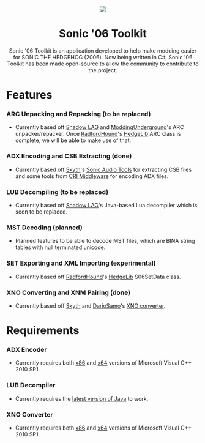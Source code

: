 <p align="center">
    <a href="https://github.com/HyperPolygon64/Sonic-06-Toolkit/blob/master/">
        <img src="https://github.com/HyperPolygon64/Sonic-06-Toolkit/blob/master/logo_small.png" />
    </a>
</p>

<h1 align="center">Sonic '06 Toolkit</h1>

<p align="center">Sonic '06 Toolkit is an application developed to help make modding easier for SONIC THE HEDGEHOG (2006). Now being written in C#, Sonic '06 Toolkit has been made open-source to allow the community to contribute to the project.</p>

# Features
### ARC Unpacking and Repacking (to be replaced)
- Currently based off [Shadow LAG](https://github.com/lllsondowlll) and [ModdingUnderground](https://www.youtube.com/user/ModdingUnderground)'s ARC unpacker/repacker. Once [RadfordHound](https://github.com/Radfordhound)'s [HedgeLib](https://github.com/Radfordhound/HedgeLib) ARC class is complete, we will be able to make use of that.

### ADX Encoding and CSB Extracting (done)
- Currently based off [Skyth](https://github.com/blueskythlikesclouds)'s [Sonic Audio Tools](https://github.com/blueskythlikesclouds/SonicAudioTools) for extracting CSB files and some tools from [CRI Middleware](https://www.criware.com/en/) for encoding ADX files.

### LUB Decompiling (to be replaced)
- Currently based off [Shadow LAG](https://github.com/lllsondowlll)'s Java-based Lua decompiler which is soon to be replaced.

### MST Decoding (planned)
- Planned features to be able to decode MST files, which are BINA string tables with null terminated unicode.

### SET Exporting and XML Importing (experimental)
- Currently based off [RadfordHound](https://github.com/Radfordhound)'s [HedgeLib](https://github.com/Radfordhound/HedgeLib) S06SetData class.

### XNO Converting and XNM Pairing (done)
- Currently based off [Skyth](https://github.com/blueskythlikesclouds) and [DarioSamo](https://github.com/DarioSamo)'s [XNO converter](https://github.com/blueskythlikesclouds/SkythTools/blob/master/Sonic%20'06/xno2dae.exe).

# Requirements
### ADX Encoder
- Currently requires both [x86](https://www.microsoft.com/de-de/download/details.aspx?id=8328) and [x64](https://www.microsoft.com/en-us/download/details.aspx?id=13523) versions of Microsoft Visual C++ 2010 SP1.

### LUB Decompiler
- Currently requires the [latest version of Java](https://www.java.com/en/download/) to work.

### XNO Converter
- Currently requires both [x86](https://www.microsoft.com/de-de/download/details.aspx?id=8328) and [x64](https://www.microsoft.com/en-us/download/details.aspx?id=13523) versions of Microsoft Visual C++ 2010 SP1.
